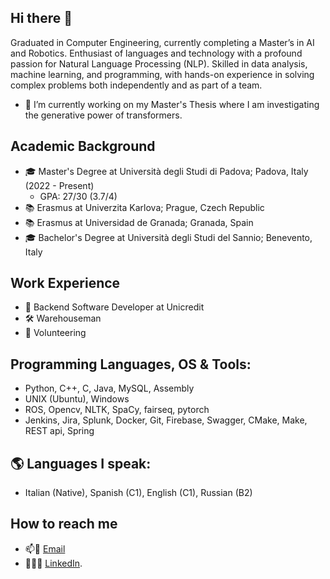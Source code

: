 ## Hi there 👋

<!--
**nicolacalzone/nicolacalzone** is a ✨ _special_ ✨ repository because its `README.md` (this file) appears on your GitHub profile.

Here are some ideas to get you started:

- 🔭 I’m currently working on ...
- 🌱 I’m currently learning ...
- 👯 I’m looking to collaborate on ...
- 🤔 I’m looking for help with ...
- 💬 Ask me about ...
- 📫 How to reach me: ...
- 😄 Pronouns: ...
- ⚡ Fun fact: ...
-->

Graduated in Computer Engineering, currently completing a Master’s in AI and Robotics. Enthusiast of languages and technology with a profound passion for Natural Language Processing (NLP). Skilled in data analysis, machine learning, and programming, with hands-on experience in solving complex problems both independently and as part of a team.

- 🔭 I’m currently working on my Master's Thesis where I am investigating the generative power of transformers.

## Academic Background
- 🎓 Master's Degree at Università degli Studi di Padova; Padova, Italy (2022 - Present)
  - GPA: 27/30 (3.7/4)
- 📚 Erasmus at Univerzita Karlova; Prague, Czech Republic
- 📚 Erasmus at Universidad de Granada; Granada, Spain
- 🎓 Bachelor's Degree at Università degli Studi del Sannio; Benevento, Italy 

## Work Experience
- 💼 Backend Software Developer at Unicredit
- 🛠 Warehouseman
- 💫 Volunteering

## Programming Languages, OS & Tools:
  - Python, C++, C, Java, MySQL, Assembly
  - UNIX (Ubuntu), Windows
  - ROS, Opencv, NLTK, SpaCy, fairseq, pytorch
  - Jenkins, Jira, Splunk, Docker, Git, Firebase, Swagger, CMake, Make, REST api, Spring
    
## 🌎 Languages I speak:
  - Italian (Native), Spanish (C1), English (C1), Russian (B2)

## How to reach me
- 📫📧 [Email](nicolacalzone14@gmail.com)
- 👨‍💼🤝 [LinkedIn](https://www.linkedin.com/in/nicolacalzone/).


